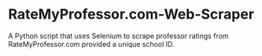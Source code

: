 # RateMyProfessor.com-Web-Scraper
A Python script that uses Selenium to scrape professor ratings from RateMyProfessor.com provided a unique school ID.
